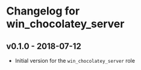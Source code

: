 # Changelog for win_chocolatey_server

## v0.1.0 - 2018-07-12

* Initial version for the `win_chocolatey_server` role

